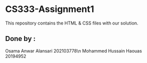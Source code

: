 # CS333-Assignment1
This repository contains the HTML & CSS files with our solution.

## Done by  :
  Osama Anwar Alansari      202103778\n
  Mohammed Hussain Haouas   20194952

